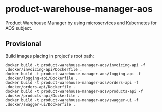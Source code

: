 # product-warehouse-manager-aos
Product Warehouse Manager by using microservices and Kubernetes for AOS subject.

## Provisional
Build images placing in project's root path:
```console
docker build -t product-warehouse-manager-aos/invoicing-api -f .docker/invoicing-api/Dockerfile .
docker build -t product-warehouse-manager-aos/logging-api -f .docker/logging-api/Dockerfile .
docker build -t product-warehouse-manager-aos/orders-api -f .docker/orders-api/Dockerfile .
docker build -t product-warehouse-manager-aos/products-api -f .docker/products-api/Dockerfile .
docker build -t product-warehouse-manager-aos/swagger-ui -f .docker/swagger-ui/Dockerfile .
```